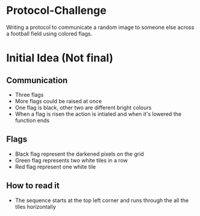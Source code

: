 # Protocol-Challenge
Writing a protocol to communicate a random image to someone else across a football field using colored flags. 


# Initial Idea (Not final)

## Communication
- Three flags
- More flags could be raised at once 
- One flag is black, other two are different bright colours
- When a flag is risen the action is intiated and when it's lowered the function ends

## Flags
- Black flag represent the darkened pixels on the grid
- Green flag represents two white tiles in a row
- Red flag represent one white tile

## How to read it
- The sequence starts at the top left corner and runs through the all the tiles horizontally
